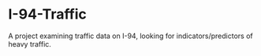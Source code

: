 # I-94-Traffic
A project examining traffic data on I-94, looking for indicators/predictors of heavy traffic.

